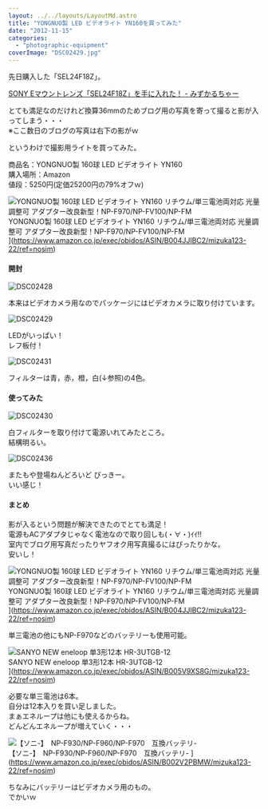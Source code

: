 ```yaml
---
layout: ../../layouts/LayoutMd.astro
title: "YONGNUO製 LED ビデオライト YN160を買ってみた"
date: "2012-11-15"
categories: 
  - "photographic-equipment"
coverImage: "DSC02429.jpg"
---
```


先日購入した「SEL24F18Z」。

[SONY Eマウントレンズ「SEL24F18Z」を手に入れた！ \- みずかるちゃー](https://mizuka123.net/archive/1838/)

とても満足なのだけれど換算36mmのためブログ用の写真を寄って撮ると影が入ってしまう・・・  
※ここ数日のブログの写真は右下の影がｗ

というわけで撮影用ライトを買ってみた。

商品名：YONGNUO製 160球 LED ビデオライト YN160  
購入場所：Amazon  
値段：5250円(定価25200円の79%オフｗ)

![YONGNUO製 160球 LED ビデオライト YN160 リチウム/単三電池両対応 光量調整可 アダプター改良新型！NP-F970/NP-FV100/NP-FM](/archive/images/51RvT6vg-ZL._SL160_.jpg)  
YONGNUO製 160球 LED ビデオライト YN160 リチウム/単三電池両対応 光量調整可 アダプター改良新型！NP-F970/NP-FV100/NP-FM  
](https://www.amazon.co.jp/exec/obidos/ASIN/B004JJIBC2/mizuka123-22/ref=nosim)

#### 開封

![DSC02428](/archive/images/DSC02428_thumb1.jpg "DSC02428")


本来はビデオカメラ用なのでパッケージにはビデオカメラに取り付けています。

![DSC02429](/archive/images/DSC02429_thumb.jpg "DSC02429")


LEDがいっぱい！  
レフ板付！

![DSC02431](/archive/images/DSC02431_thumb.jpg "DSC02431")


フィルターは青，赤，橙，白(↓参照)の4色。

#### 使ってみた

![DSC02430](/archive/images/DSC02430_thumb.jpg "DSC02430")


白フィルターを取り付けて電源いれてみたところ。  
結構明るい。

![DSC02436](/archive/images/DSC02436_thumb.jpg "DSC02436")


またもや登場ねんどろいど びっきー。  
いい感じ！

#### まとめ

影が入るという問題が解決できたのでとても満足！  
電源もACアダプタじゃなく電池なので取り回しも(・∀・)ｲｲ!!  
室内でブログ用写真だったりヤフオク用写真撮るにはぴったりかな。  
安いし！

![YONGNUO製 160球 LED ビデオライト YN160 リチウム/単三電池両対応 光量調整可 アダプター改良新型！NP-F970/NP-FV100/NP-FM](/archive/images/51RvT6vg-ZL._SL160_.jpg)  
YONGNUO製 160球 LED ビデオライト YN160 リチウム/単三電池両対応 光量調整可 アダプター改良新型！NP-F970/NP-FV100/NP-FM  
](https://www.amazon.co.jp/exec/obidos/ASIN/B004JJIBC2/mizuka123-22/ref=nosim)

単三電池の他にもNP-F970などのバッテリーも使用可能。

![SANYO NEW eneloop 単3形12本 HR-3UTGB-12](/archive/images/51XhsJqLjGL._SL160_.jpg)  
SANYO NEW eneloop 単3形12本 HR-3UTGB-12  
](https://www.amazon.co.jp/exec/obidos/ASIN/B005V9XS8G/mizuka123-22/ref=nosim)

必要な単三電池は6本。  
自分は12本入りを買い足しました。  
まぁエネループは他にも使えるからね。  
どんどんエネループが増えていく・・・

![【ソニ-】　NP-F930/NP-F960/NP-F970　互換バッテリ-](/archive/images/31AbyhIPFpL._SL160_.jpg)  
【ソニ-】　NP-F930/NP-F960/NP-F970　互換バッテリ- 
](https://www.amazon.co.jp/exec/obidos/ASIN/B002V2PBMW/mizuka123-22/ref=nosim)

ちなみにバッテリーはビデオカメラ用のもの。  
でかいｗ
